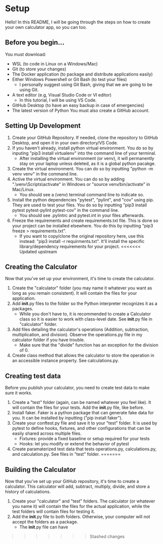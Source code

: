 # Setup
Hello! In this README, I will be going through the steps on how to create your own calculator app, so you can too.
## Before you begin...
You must download:
  - WSL (to code in Linux on a Windows/Mac)
  - Git (to store your changes)
  - The Docker application (to package and distribute applications easily)
  - Either Windows Powershell or Git Bash (to test your files)
     - I personally suggest using Git Bash, giving that we are going to be using Git.
  -  A text editor (e.g, Visual Studio Code or VI editor)
     - In this tutorial, I will be using VS Code.
  - GitHub Desktop (to have an easy backup in case of emergencies)
  - The latest version of Python
You must also create a GitHub account.
## Setting Up Development
  1. Create your GitHub Repository. If needed, clone the repository to GitHub Desktop, and open it in your own directory/VS Code.
  2. If you haven't already, install python virtual environment. You do so by inputing "pip3 install virtualenv" into the command line of your terminal.
     - After installing the virtual environment (or venv), it will permanently stay on your laptop unless deleted, as it is a global python pacakge.
  3. Create the virtual environment. You can do so by inputting "python -m venv venv" in the command line.
  4. Active the virtual environment. You can do so by adding ".\venv\Scripts\activate" in Windows or "source venv/bin/activate" in Mac/Linux.
     - You should see a (venv) terminal command line to indicate so.
  5. Install the python dependencies "pytest", "pylint", and "cov" using pip. They are used to test your files. You do so by inputting "pip3 install pytest pytest-pylint pytest-cov" in the command line.
     - You should see .pylintrc and pytest.int in your files afterwards.
  6. Freeze the requirements and create requirements.txt file. This is done so your project can be installed elsewhere. You do this by inputting "pip3 freeze > requirements.txt".
     - If you want to copy/clone the original repository here, use this instead: "pip3 install -r requirments.txt". It'll install the specific library/dependency requirements for your project.
<<<<<<< Updated upstream
## Creating the Calculator
Now that you've set up your environment, it's time to create the calculator.
  1. Create the "calculator" folder (you may name it whatever you want as long as you remain consistent). It will contain the files for your application.
  2. Add __init__.py files to the folder so the Python interpreter recognizes it as a packages.
     - While you don't have to, it is recommended to create a Calculator class so it is easier to work with class-level date. See __init__.py file in "calculator" folder.
  3. Add files detailing the calculator's operations (Addition, subtraction, multiplication, and division). Observe the operations.py file in my calculator folder if you have trouble.
     - Make sure that the "divide" function has an exception for the division of 0.
  4. Create class method that allows the calculator to store the operation in an accessible instance property. See calculations.py.
## Creating test data
Before you publish your calculator, you need to create test data to make sure it works.
  1. Create a "test" folder (again, can be named whatever you feel like). It will contain the files for your tests. Add the __init__.py file, like before.
  2. Install faker. Faker is a python package that can generate fake data for you. It can be installed by inputting ("pip install faker").
  3. Create your conftest.py file and save it to your "test" folder. It is used by pytest to define hooks, fixtures, and other configurations that can be easily shared across multiple files.
     - Fixtures: provide a fixed baseline or setup required for your tests
     - Hooks: let you modify or extend the behavior of pytest
  5. Create paramaterized test data that tests operations.py, calculations.py, and calculation.py. See files in "test" folder.
=======
## Building the Calculator
Now that you've set up your GitHub repository, it's time to create a calculator. This calculator will add, subtract, multiply, divide, and store a history of calculations.
  1. Create your "calculator" and "test" folders. The calculator (or whatever you name it) will contain the files for the actual application, while the test folders will contain files for testing it.
  2. Add the __init__.py file to both folders. Otherwise, your computer will not accept the folders as a package.
     - The __init__.py file can have 
>>>>>>> Stashed changes
